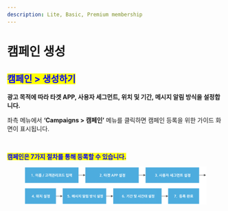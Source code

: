 ```yaml
---
description: Lite, Basic, Premium membership
---
```


# 캠페인 생성

## <mark style="color:blue;">**캠페인 > 생성하기**</mark>

**광고 목적에 따라 타겟 APP, 사용자 세그먼트, 위치 및 기간, 메시지 알림 방식을 설정합니다.**

좌측 메뉴에서 **‘Campaigns > 캠페인’** 메뉴를 클릭하면 캠페인 등록을 위한 가이드 화면이 표시됩니다.

<figure><img src="../../.gitbook/assets/생성하기-기본 24.jpg" alt=""><figcaption></figcaption></figure>

<mark style="color:blue;">**캠페인은 7가지 절차를 통해 등록할 수 있습니다.**</mark>

<figure><img src="../../.gitbook/assets/image (5).png" alt=""><figcaption></figcaption></figure>
